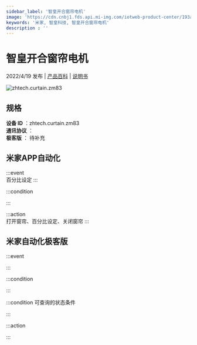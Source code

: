 ```yaml
---
sidebar_label: '智皇开合窗帘电机'
image: 'https://cdn.cnbj1.fds.api.mi-img.com/iotweb-product-center/193a201a5b34841ef2024a5283652839_1645523937588.png?GalaxyAccessKeyId=AKVGLQWBOVIRQ3XLEW&Expires=9223372036854775807&Signature=KUQrRbmYxx/SQ2M1AF0URvgBfLI='
keywords: '米家, 智皇科技, 智皇开合窗帘电机'
description : ''
---
```

# 智皇开合窗帘电机

2022/4/19 发布 | [产品百科](https://home.mi.com/webapp/content/baike/product/index.html?model=zhtech.curtain.zm83/) | [说明书](https://home.mi.com/views/introduction.html?model=zhtech.curtain.zm83&region=cn)

![zhtech.curtain.zm83](https://cdn.cnbj1.fds.api.mi-img.com/iotweb-product-center/193a201a5b34841ef2024a5283652839_1645523937588.png?GalaxyAccessKeyId=AKVGLQWBOVIRQ3XLEW&Expires=9223372036854775807&Signature=KUQrRbmYxx/SQ2M1AF0URvgBfLI=)

## 规格  
> 
**设备 ID** ：zhtech.curtain.zm83  
**通讯协议** ：  
**极客版**  ： 待补充 


## 米家APP自动化  

:::event  
百分比设定
:::

:::condition  

:::

:::action   
打开窗帘、百分比设定、关闭窗帘
:::

## 米家自动化极客版  

:::event  

:::

:::condition  

:::

:::condition 可查询的状态条件  

:::

:::action  

:::

        

